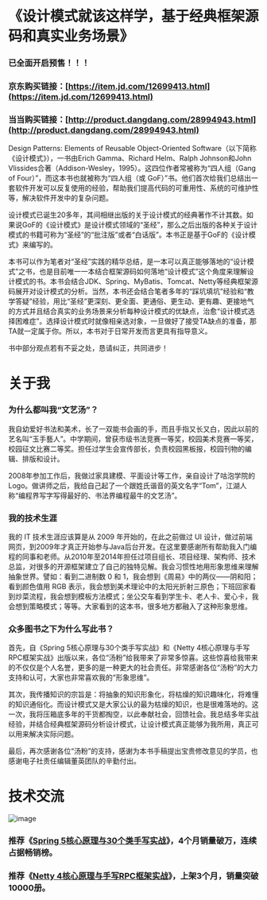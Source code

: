 # 《设计模式就该这样学，基于经典框架源码和真实业务场景》

### 已全面开启预售！！！

### 京东购买链接：[https://item.jd.com/12699413.html](https://item.jd.com/12699413.html)
### 当当购买链接：[http://product.dangdang.com/28994943.html](http://product.dangdang.com/28994943.html)

Design Patterns: Elements of Reusable Object-Oriented Software（以下简称《设计模式》），一书由Erich Gamma、Richard Helm、Ralph Johnson和John Vlissides合著（Addison-Wesley，1995）。这四位作者常被称为“四人组（Gang of Four）”，而这本书也就被称为“四人组（或 GoF）”书。他们首次给我们总结出一套软件开发可以反复使用的经验，帮助我们提高代码的可重用性、系统的可维护性等，解决软件开发中的复杂问题。

设计模式已诞生20多年，其间相继出版的关于设计模式的经典著作不计其数。如果说GoF的《设计模式》是设计模式领域的“圣经”，那么之后出版的各种关于设计模式的书籍可称为“圣经”的“批注版”或者“白话版”。本书正是基于GoF的《设计模式》来编写的。

本书可以作为笔者对“圣经”实践的精华总结，是一本可以真正能够落地的“设计模式”之书，也是目前唯一一本结合框架源码如何落地“设计模式”这个角度来理解设计模式的书。本书会结合JDK、Spring、MyBatis、Tomcat、Netty等经典框架源码展开对设计模式的分析。当然，本书还会结合笔者多年的“踩坑填坑”经验和“教学答疑”经验，用比“圣经”更深刻、更全面、更通俗、更生动、更有趣、更接地气的方式并且结合真实的业务场景来分析每种设计模式的优缺点，治愈“设计模式选择困难症”。选择设计模式时就像相亲选对象，一旦做好了接受TA缺点的准备，那TA就一定属于你。所以，本书对于日常开发而言更具有指导意义。

书中部分观点若有不妥之处，恳请纠正，共同进步！

# 关于我

### 为什么都叫我“文艺汤”？ 
我自幼爱好书法和美术，长了一双能书会画的手，而且手指又长又白，因此以前的艺名叫“玉手藝人”。中学期间，曾获市级书法竞赛一等奖，校园美术竞赛一等奖，校园征文比赛二等奖。担任过学生会宣传部长，负责校园黑板报，校园刊物的编辑、排版和设计。

2008年参加工作后，我做过家具建模、平面设计等工作，亲自设计了咕泡学院的 Logo。做讲师之后，我给自己起了一个跟姓氏谐音的英文名字“Tom”，江湖人称“编程界写字写得最好的、书法界编程最牛的文艺汤”。 
### 我的技术生涯 
我的 IT 技术生涯应该算是从 2009 年开始的，在此之前做过 UI 设计，做过前端网页，到2009年才真正开始参与Java后台开发。在这里要感谢所有帮助我入门编程的同事和老师。从2010年至2014年担任过项目组长、项目经理、架构师、技术总监，对很多的开源框架建立了自己的独特见解。我会习惯性地用形象思维来理解抽象世界。譬如：看到二进制数 0 和 1，我会想到《周易》中的两仪——阴和阳；看到颜色值用 RGB 表示，我会想到美术理论中的太阳光折射三原色；下班回家看到炒菜流程，我会想到模板方法模式；坐公交车看到学生卡、老人卡、爱心卡，我会想到策略模式；等等。大家看到的这本书，很多地方都融入了这种形象思维。 
### 众多图书之下为什么写此书？  
首先，自《Spring 5核心原理与30个类手写实战》和《Netty 4核心原理与手写RPC框架实战》出版以来，各位“汤粉”给我带来了非常多惊喜。这些惊喜给我带来的不仅仅是个人名誉，更多的是一种更大的社会责任。非常感谢各位“汤粉”的大力支持和认可，大家也非常喜欢我的“形象思维”。

其次，我传播知识的宗旨是：将抽象的知识形象化，将枯燥的知识趣味化，将难懂的知识通俗化。而设计模式又是大家公认的最为枯燥的知识，也是很难落地的。这一次，我将压箱底多年的干货都掏空，以此奉献社会，回馈社会。我总结多年实战经验，并结合经典框架源码分析设计模式，让设计模式真正能够为我所用，真正可以用来解决实际问题。

最后，再次感谢各位“汤粉”的支持，感谢为本书手稿提出宝贵修改意见的学员，也感谢电子社责任编辑董英团队的辛勤付出。

# 技术交流
![image](https://github.com/gupaoedu-tom/resouce/blob/master/gupaoedu-tom-qrcode.png)

### 推荐《[Spring 5核心原理与30个类手写实战](https://github.com/gupaoedu-tom/spring5-samples)》，4个月销量破万，连续占据畅销榜。

### 推荐《[Netty 4核心原理与手写RPC框架实战](https://github.com/gupaoedu-tom/netty4-samples)》，上架3个月，销量突破10000册。

